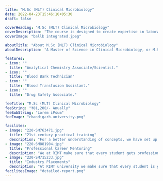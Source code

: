 ```yaml
---
title: "M.Sc (MLT) Clinical Microbiology"
date: 2022-04-23T15:46:10+05:30
draft: false

coverHeading: "M.Sc (MLT) Clinical Microbiology"
coverDescription: "The course is designed to create expertise in laboratory diagnosis of human diseases caused by bacteria, fungi, and parasites as well as antimicrobial susceptibility testing, public health, and laboratory quality, safety, management, and regulation."
coverImage: "ballb integrated.jpeg"

aboutTitle: "About M.Sc (MLT) Clinical Microbiology"
aboutDescription: "A Master of Science in Clinical Microbiology, or M.Sc (Clinical Microbiology), is a postgraduate Microbiology programme. Clinical microbiology is a discipline of medicine and microbiology that focuses on the study of microorganisms such as bacteria, viruses, fungi, and parasites that are medically important and can cause infectious illnesses in humans.The Master of Science in Clinical Microbiology programme aims to provide advanced theoretical knowledge of medical microbiology, including microorganism spread, disease causation, diagnosis and treatment of pathogens of major public health importance, as well as advanced practical training in this diverse field. The Master of Science in Clinical Microbiology programme lasts two years and is divided into four semesters. Candidates have a lot of options."

features:
- icon: ""
  title: "Analytical Chemistry Associate/Scientist."
- icon: ""
  title: "Blood Bank Technician"
- icon: ""
  title: "Blood Transfusion Assistant."
- icon: ""
  title: "Drug Safety Associate."

feeTitle: "M.Sc (MLT) Clinical Microbiology"
feeString: "₹81,200/- Anually"
feeSubString: "Lorem iPsum"
feeImage: "chandigarh-university.png"

facilites:
- image: "220-SM763471.jpg"
  title: "21st-century practical training"
  description: "For a better understanding of concepts, we have set up advanced 21st-century tools equipped with advanced training methods so that students can learn every concept practically in a better way."
- image: "220-SM881904.jpg"
  title: "Professional Career Mentoring"
  description: "We at RIMT make sure that every student gets professional career mentoring from the industry experts to set career targets & for this we have created a career & placement cell too."
- image: "220-SM715233.jpg"
  title: "Industry Placements"
  description: "At RIMT university we make sure that every student is getting placed, each year more than 500 companies visit the campus of RIMT to hire our brightest of the talents"
facilitesImage: "detailed-report.png"
---
```


